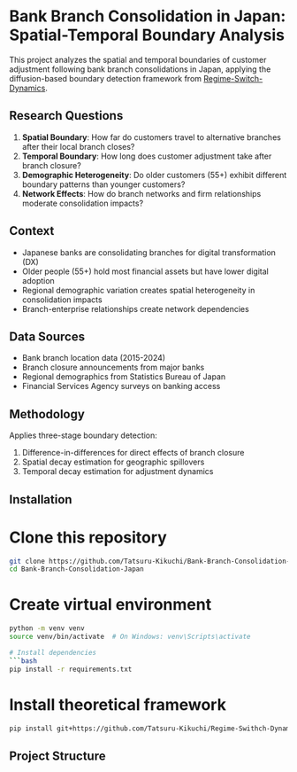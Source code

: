 # Bank Branch Consolidation in Japan: Spatial-Temporal Boundary Analysis

This project analyzes the spatial and temporal boundaries of customer adjustment following bank branch consolidations in Japan, applying the diffusion-based boundary detection framework from [Regime-Switch-Dynamics](https://github.com/Tatsuru-Kikuchi/Regime-Swithch-Dynamics).

## Research Questions

1. **Spatial Boundary**: How far do customers travel to alternative branches after their local branch closes?
2. **Temporal Boundary**: How long does customer adjustment take after branch closure?
3. **Demographic Heterogeneity**: Do older customers (55+) exhibit different boundary patterns than younger customers?
4. **Network Effects**: How do branch networks and firm relationships moderate consolidation impacts?

## Context

- Japanese banks are consolidating branches for digital transformation (DX)
- Older people (55+) hold most financial assets but have lower digital adoption
- Regional demographic variation creates spatial heterogeneity in consolidation impacts
- Branch-enterprise relationships create network dependencies

## Data Sources

- Bank branch location data (2015-2024)
- Branch closure announcements from major banks
- Regional demographics from Statistics Bureau of Japan
- Financial Services Agency surveys on banking access

## Methodology

Applies three-stage boundary detection:
1. Difference-in-differences for direct effects of branch closure
2. Spatial decay estimation for geographic spillovers
3. Temporal decay estimation for adjustment dynamics

## Installation
# Clone this repository
```bash
git clone https://github.com/Tatsuru-Kikuchi/Bank-Branch-Consolidation-Japan.git
cd Bank-Branch-Consolidation-Japan
```

# Create virtual environment
```bash
python -m venv venv
source venv/bin/activate  # On Windows: venv\Scripts\activate

# Install dependencies
```bash
pip install -r requirements.txt
```

# Install theoretical framework
```bash
pip install git+https://github.com/Tatsuru-Kikuchi/Regime-Swithch-Dynamics.git
```

## Project Structure



